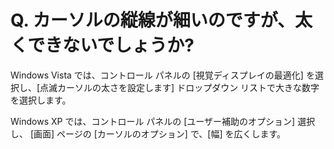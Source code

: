 # Q. カーソルの縦線が細いのですが、太くできないでしょうか?

Windows Vista では、コントロール パネルの \[視覚ディスプレイの最適化\] を選択し、\[点滅カーソルの太さを設定します\] ドロップダウン リストで大きな数字を選択します。

Windows XP では、コントロール パネルの \[ユーザー補助のオプション\] 選択し、 \[画面\] ページの \[カーソルのオプション\] で、\[幅\] を広くします。
